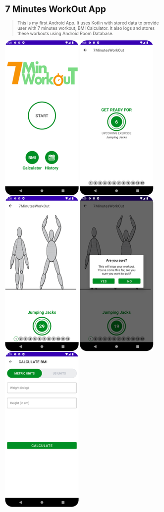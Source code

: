 #  7 Minutes WorkOut App


>This is my first Android App. It uses Kotlin with stored data to provide user with 7 minutes workout, BMI Calculator. It also logs and stores these workouts using Android Room Database.


<img src='Assets/MainScreen.png' height='500'>
<img src='Assets/PreparationScreen.png' height='500'>
<img src='Assets/WorkOutScreen.png' height='500'>
<img src='Assets/QuitPopUp.png' height='500'>
<img src='Assets/BMIScreen.png' height='500'>
